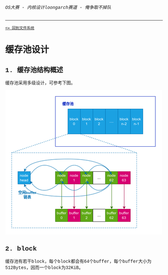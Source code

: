 <font face="Liberation Mono">


###### OS大赛 - 内核设计loongarch赛道 - 俺争取不掉队 

-------------------------------------------------------------

[`<= 回到文件系统`](../fs.md)

# 缓存池设计

## 1. 缓存池结构概述

缓存池采用多级设计，可参考下图。

![](../img/os-buffer-pool.png)

## 2. block 

缓存池有若干block，每个block都会有64个buffer，每个buffer大小为512Bytes，因而一个block为32KiB。